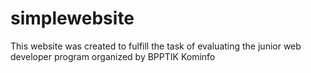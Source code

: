 # simplewebsite
This website was created to fulfill the task of evaluating the junior web developer program organized by BPPTIK Kominfo
